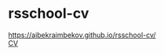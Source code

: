 # rsschool-cv
https://aibekraimbekov.github.io/rsschool-cv/  
[CV](https://aibekraimbekov.github.io/rsschool-cv/cv "Резюме")
